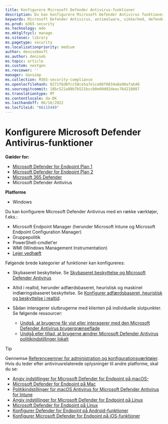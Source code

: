 ```yaml
---
title: Konfigurere Microsoft Defender Antivirus-funktioner
description: Du kan konfigurere Microsoft Defender Antivirus funktioner med Intune, Microsoft Endpoint Configuration Manager, Gruppepolitik og PowerShell.
keywords: Microsoft Defender Antivirus, antimalware, sikkerhed, defender, konfigurer, konfiguration, Konfigurationsstyring, Microsoft Endpoint Configuration Manager, SCCM, Intune, MDM, administration af mobilenheder, GP, gruppepolitik, PowerShell
ms.prod: m365-security
ms.technology: mde
ms.mktglfcycl: manage
ms.sitesec: library
ms.pagetype: security
ms.localizationpriority: medium
author: denisebmsft
ms.author: deniseb
ms.topic: article
ms.custom: nextgen
ms.reviewer: ''
manager: dansimp
ms.collection: M365-security-compliance
ms.openlocfilehash: 8271f6d0fcc58ce5a7e1ce08f6034a8a90afab48
ms.sourcegitcommit: 18bc521a88b7b521bccb0e69d02deac764218087
ms.translationtype: MT
ms.contentlocale: da-DK
ms.lasthandoff: 06/16/2022
ms.locfileid: "66115449"
---
```

# <a name="configure-microsoft-defender-antivirus-features"></a>Konfigurere Microsoft Defender Antivirus-funktioner


**Gælder for:**

- [Microsoft Defender for Endpoint Plan 1](https://go.microsoft.com/fwlink/p/?linkid=2154037)
- [Microsoft Defender for Endpoint Plan 2](https://go.microsoft.com/fwlink/p/?linkid=2154037)
- [Microsoft 365 Defender](https://go.microsoft.com/fwlink/?linkid=2118804)
- Microsoft Defender Antivirus

**Platforme**
- Windows

Du kan konfigurere Microsoft Defender Antivirus med en række værktøjer, f.eks.:

- Microsoft Endpoint Manager (herunder Microsoft Intune og Microsoft Endpoint Configuration Manager)
- Gruppepolitik
- PowerShell-cmdlet'er
- WMI (Windows Management Instrumentation)
- [Lejer vedhæft](/mem/configmgr/tenant-attach/)

Følgende brede kategorier af funktioner kan konfigureres:

- Skybaseret beskyttelse. Se [Skybaseret beskyttelse og Microsoft Defender Antivirus](cloud-protection-microsoft-defender-antivirus.md)

- Altid i realtid, herunder adfærdsbaseret, heuristisk og maskinel indlæringsbaseret beskyttelse. Se [Konfigurer adfærdsbaseret, heuristisk og beskyttelse i realtid](configure-protection-features-microsoft-defender-antivirus.md).

- Sådan interagerer slutbrugerne med klienten på individuelle slutpunkter. Se følgende ressourcer:
  - [Undgå, at brugerne får vist eller interagerer med den Microsoft Defender Antivirus brugergrænseflade](prevent-end-user-interaction-microsoft-defender-antivirus.md)
  - [Undgå eller tillad, at brugerne ændrer Microsoft Defender Antivirus politikindstillinger lokalt](configure-local-policy-overrides-microsoft-defender-antivirus.md)

> [!TIP]
> Gennemse [Referenceemner for administration og konfigurationsværktøjer](configuration-management-reference-microsoft-defender-antivirus.md).
> Hvis du leder efter antivirusrelaterede oplysninger til andre platforme, skal du se:
> - [Angiv indstillinger for Microsoft Defender for Endpoint på macOS-](mac-preferences.md)
> - [Microsoft Defender for Endpoint på Mac](microsoft-defender-endpoint-mac.md)
> - [Politikindstillinger for macOS Antivirus for Microsoft Defender Antivirus for Intune](/mem/intune/protect/antivirus-microsoft-defender-settings-macos)
> - [Angiv indstillinger for Microsoft Defender for Endpoint på Linux](linux-preferences.md)
> - [Microsoft Defender for Endpoint på Linux](microsoft-defender-endpoint-linux.md)
> - [Konfigurer Defender for Endpoint på Android-funktioner](android-configure.md)
> - [Konfigurer Microsoft Defender for Endpoint på iOS-funktioner](ios-configure-features.md)
